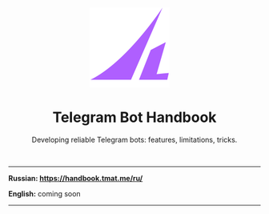 <br>
<br>


<div align="center">

<div>
<img src="public/logo.svg" alt="" width="160">&nbsp;&nbsp;&nbsp;&nbsp;&nbsp;
</div>

# Telegram Bot Handbook

Developing reliable Telegram bots: features, limitations, tricks.

</div>

<br>

---

**Russian: https://handbook.tmat.me/ru/**

**English:** coming soon

---
